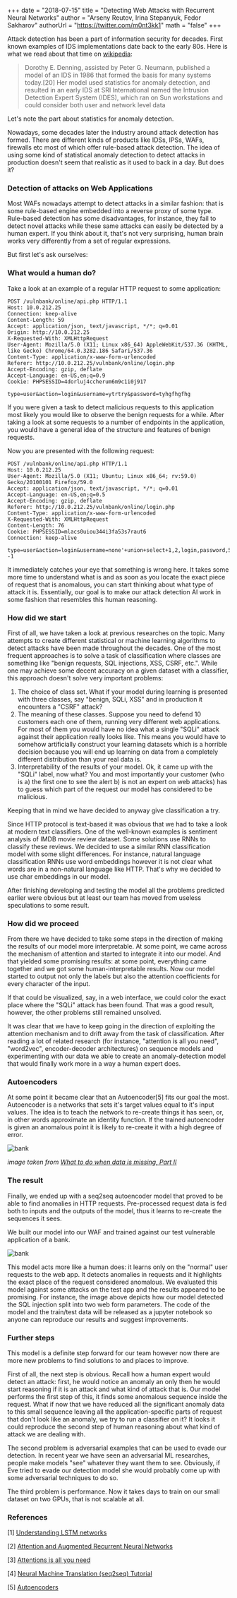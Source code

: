 +++
date = "2018-07-15"
title = "Detecting Web Attacks with Recurrent Neural Networks"
author = "Arseny Reutov, Irina Stepanyuk, Fedor Sakharov"
authorUrl = "https://twitter.com/m0nt3kk1"
math = "false"
+++

Attack detection has been a part of information security for decades. First 
known examples of IDS implementations date back to the early 80s. Here is what
we read about that time on
[wikipedia](https://en.wikipedia.org/wiki/Intrusion_detection_system):

> Dorothy E. Denning, assisted by Peter G. Neumann, published a model of an IDS
> in 1986 that formed the basis for many systems today.[20] Her model used
> statistics for anomaly detection, and resulted in an early IDS at SRI
> International named the Intrusion Detection Expert System (IDES), which ran
> on Sun workstations and could consider both user and network level data

Let's note the part about statistics for anomaly detection.

Nowadays, some decades later the industry around attack detection has formed.
There are different kinds of products like IDSs, IPSs, WAFs, firewalls etc most of
which offer rule-based attack detection. The idea of using some kind of statistical
anomaly detection to detect attacks in production doesn't seem that realistic as it
used to back in a day. But does it?

### Detection of attacks on Web Applications

Most WAFs nowadays attempt to detect attacks in a similar fashion: that is some
rule-based engine embedded into a reverse proxy of some type. Rule-based detection
has some disadvantages, for instance, they fail to detect novel attacks while these
same attacks can easily be detected by a human expert. If you think about it, that's
not very surprising, human brain works very differently from a set of regular
expressions.

But first let's ask ourselves:

### What would a human do?

Take a look at an example of a regular HTTP request to some application:

```http
POST /vulnbank/online/api.php HTTP/1.1
Host: 10.0.212.25
Connection: keep-alive
Content-Length: 59
Accept: application/json, text/javascript, */*; q=0.01
Origin: http://10.0.212.25
X-Requested-With: XMLHttpRequest
User-Agent: Mozilla/5.0 (X11; Linux x86_64) AppleWebKit/537.36 (KHTML, like Gecko) Chrome/64.0.3282.186 Safari/537.36
Content-Type: application/x-www-form-urlencoded
Referer: http://10.0.212.25/vulnbank/online/login.php
Accept-Encoding: gzip, deflate
Accept-Language: en-US,en;q=0.9
Cookie: PHPSESSID=4dorluj4ccherum6m9c1i0j917

type=user&action=login&username=ytrtry&password=tyhgfhgfhg

```

If you were given a task to detect malicious requests to this application most
likely you would like to observe the benign requests for a while. After taking
a look at some requests to a number of endpoints in the application, you would have
a general idea of the structure and features of benign requests.

Now you are presented with the following request:

```http
POST /vulnbank/online/api.php HTTP/1.1
Host: 10.0.212.25
User-Agent: Mozilla/5.0 (X11; Ubuntu; Linux x86_64; rv:59.0) Gecko/20100101 Firefox/59.0
Accept: application/json, text/javascript, */*; q=0.01
Accept-Language: en-US,en;q=0.5
Accept-Encoding: gzip, deflate
Referer: http://10.0.212.25/vulnbank/online/login.php
Content-Type: application/x-www-form-urlencoded
X-Requested-With: XMLHttpRequest
Content-Length: 76
Cookie: PHPSESSID=mlacs0uiou344i3fa53s7raut6
Connection: keep-alive

type=user&action=login&username=none'+union+select+1,2,login,password,5,6,7,NULL,NULL,10,11,12,13,14,15,16,17+from+users+limit+1+--1

```

It immediately catches your eye that something is wrong here. It takes some
more time to understand what is and as soon as you locate the exact piece
of request that is anomalous, you can start thinking about what type of attack
it is.
Essentially, our goal is to make our attack detection AI work in some fashion
that resembles this human reasoning.


### How did we start

First of all, we have taken a look at previous researches on the topic.
Many attempts to create different statistical or machine learning algorithms to detect
attacks have been made throughout the decades. One of the most frequent approaches is to solve
a task of classification where classes are something like "benign requests,
SQL injections, XSS, CSRF, etc.". While one may achieve some decent accuracy
on a given dataset with a classifier, this approach doesn't solve very important
problems:

1. The choice of class set. What if your model during learning is presented with
   three classes, say "benign, SQLi, XSS" and in production it encounters a
   "CSRF" attack?
2. The meaning of these classes. Suppose you need to defend 10 customers
   each one of them, running very different web applications. For most of them
   you would have no idea what a single "SQLi" attack against their application
   really looks like. This means you would have to somehow artificially construct
   your learning datasets which is a horrible decision because you will end up
   learning on data from a completely different distribution than your real data is.
3. Interpretability of the results of your model. Ok, it
   came up with the "SQLi" label, now what? You and most importantly your customer
   (who is a) the first one to see the alert b) is not an expert on web attacks)
   has to guess which part of the request our model has considered to be malicious.

Keeping that in mind we have decided to anyway give classification a try.

Since HTTP protocol is text-based it was obvious that we had to take a look at modern
text classifiers. One of the well-known examples is sentiment analysis of IMDB
movie review dataset. Some solutions use RNNs to classify these reviews.
We decided to use a similar RNN classification model with some slight differences.
For instance, natural language classification RNNs use word embeddings however
it is not clear what words are in a non-natural language like HTTP. That's why
we decided to use char embeddings in our model.

After finishing developing and testing the model all the problems predicted earlier
were obvious but at least our team has moved from useless speculations to some
result.

### How did we proceed

From there we have decided to take some steps in the direction of making the
results of our model more interpretable. At some point, we came across the
mechanism of attention and started to integrate it into our model. And that
yielded some promising results: at some point, everything came together
and we got some human-interpretable results. Now our model started to output
not only the labels but also the attention coefficients for every character
of the input.

If that could be visualized, say, in a web interface, we could color the exact
place where the "SQLi" attack has been found. That was a good result, however,
the other problems still remained unsolved.

It was clear that we have to keep going in the direction of exploiting the
attention mechanism and to drift away from the task of classification. After
reading a lot of related research (for instance, "attention is all you need",
"word2vec", encoder-decoder architectures) on sequence models and experimenting with
our data we able to create an anomaly-detection model that would finally work
more in a way a human expert does.

### Autoencoders

At some point it became clear that an Autoencoder[5] fits our goal the most.
Autoencoder is a networks that sets it's target values equal to it's input
values. The idea is to teach the network to re-create things it has seen, or,
in other words approximate an identity function. If the trained autoencoder
is given an anomalous point it is likely to re-create it with a high degree
of error.

![bank](images/detecting-web-attacks-rnn-02.png)

*image taken from [What to do when data is missing, Part II](http://curiousily.com/data-science/2017/02/02/what-to-do-when-data-is-missing-part-2.html)*

### The result

Finally, we ended up with a seq2seq autoencoder model that proved to be able to find
anomalies in HTTP requests. Pre-processed request data is fed both to inputs
and the outputs of the model, thus it learns to re-create the sequences it sees.

We built our model into our WAF and trained against our test vulnerable application
of a bank.

![bank](images/detecting-web-attacks-rnn-01.jpg)

This model acts more like a human does: it learns only on the "normal" user
requests to the web app. It detects anomalies in requests and it highlights
the exact place of the request considered anomalous. We evaluated this model
against some attacks on the test app and the results appeared to be promising.
For instance, the image above depicts how our model detected the SQL injection
split into two web form parameters. The code of the model and the train/test
data will be released as a jupyter notebook so anyone can reproduce our results
and suggest improvements.


### Further steps

This model is a definite step forward for our team however now there are more
new problems to find solutions to and places to improve.

First of all, the next step is obvious. Recall how a human expert would detect
an attack: first, he would notice an anomaly an only then he would start reasoning
if it is an attack and what kind of attack that is. Our model performs the first
step of this, it finds some anomalous sequence inside the request. What if now
that we have reduced all the significant anomaly data to this small sequence
leaving all the application-specific parts of request that don't look like an anomaly,
we try to run a classifier on it? It looks it could reproduce the second step
of human reasoning about what kind of attack we are dealing with.

The second problem is adversarial examples that can be used to evade our detection.
In recent year we have seen an adversarial ML researches, people make models "see"
whatever they want them to see. Obviously, if Eve tried to evade our detection model
she would probably come up with some adversarial techniques to do so.

The third problem is performance. Now it takes days to train on our small dataset
on two GPUs, that is not scalable at all.

### References

[1] [Understanding LSTM networks](http://colah.github.io/posts/2015-08-Understanding-LSTMs/)

[2] [Attention and Augmented Recurrent Neural Networks](https://distill.pub/2016/augmented-rnns/)

[3] [Attentions is all you need](https://ai.googleblog.com/2017/08/transformer-novel-neural-network.html)

[4] [Neural Machine Translation (seq2seq) Tutorial](https://github.com/tensorflow/nmt)

[5] [Autoencoders](http://ufldl.stanford.edu/tutorial/unsupervised/Autoencoders/)
